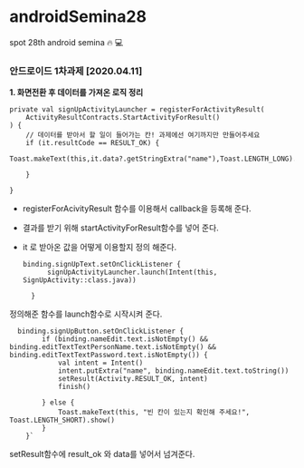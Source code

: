 # androidSemina28
spot 28th android semina :fire: :computer:

### 안드로이드 1차과제 [2020.04.11]

**1. 화면전환 후 데이터를 가져온 로직 정리**

    private val signUpActivityLauncher = registerForActivityResult(
        ActivityResultContracts.StartActivityForResult()
    ) {
        // 데이터를 받아서 할 일이 들어가는 칸! 과제에선 여기까지만 만들어주세요
        if (it.resultCode == RESULT_OK) {
            Toast.makeText(this,it.data?.getStringExtra("name"),Toast.LENGTH_LONG).show()

        }

    }
    

- registerForAcivityResult 함수를 이용해서 callback을 등록해 준다.
- 결과를 받기 위해 startActivityForResult함수를 넣어 준다.
- it 로 받아온 값을 어떻게 이용할지 정의 해준다.

      binding.signUpText.setOnClickListener {
            signUpActivityLauncher.launch(Intent(this, SignUpActivity::class.java))

        }
        
정의해준 함수를 launch함수로 시작시켜 준다.


      binding.signUpButton.setOnClickListener {
            if (binding.nameEdit.text.isNotEmpty() && binding.editTextTextPersonName.text.isNotEmpty() && binding.editTextTextPassword.text.isNotEmpty()) {
                val intent = Intent()
                intent.putExtra("name", binding.nameEdit.text.toString())
                setResult(Activity.RESULT_OK, intent)
                finish()

            } else {
                Toast.makeText(this, "빈 칸이 있는지 확인해 주세요!", Toast.LENGTH_SHORT).show()
            }
        }`

setResult함수에 result_ok 와 data를 넣어서 넘겨준다.

